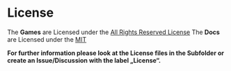 # License

The **Games** are Licensed under the [All Rights Reserved License](/game/LICENSE.md)
The **Docs** are Licensed under the [MIT](/docs/LICENSE.md)

**For further information please look at the License files in the Subfolder or create an Issue/Discussion with the label „License“.**
